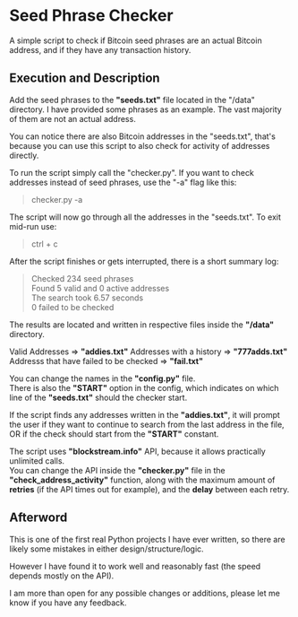 # **Seed Phrase Checker**

A simple script to check if Bitcoin seed phrases are an actual Bitcoin
address, and if they have any transaction history.

## Execution and Description

Add the seed phrases to the **"seeds.txt"** file located in the "/data" directory.
I have provided some phrases as an example. The vast majority of them are not an actual address.

You can notice there are also Bitcoin addresses in the "seeds.txt", that's 
because you can use this script to also check for activity of addresses directly.

To run the script simply call the "checker.py". If you want to check addresses instead of seed phrases,
use the "-a" flag like this:

> checker.py -a

The script will now go through all the addresses in the "seeds.txt". To exit mid-run use:

> ctrl + c

After the script finishes or gets interrupted, there is a short summary log:

>Checked 234 seed phrases <br>
>Found 5 valid and 0 active addresses <br>
>The search took 6.57 seconds <br>
>0 failed to be checked

The results are located and written in respective files inside the **"/data"** directory. <br>

Valid Addresses => **"addies.txt"**
Addresses with a history => **"777adds.txt"**
Addresss that have failed to be checked => **"fail.txt"**

You can change the names in the **"config.py"** file. <br>
There is also the **"START"** option in the config, which indicates on which line of the
**"seeds.txt"** should the checker start.

If the script finds any addresses written in the **"addies.txt"**, it will prompt the user if they want to
continue to search from the last address in the file, OR if the check should start from the **"START"** constant.

The script uses **"blockstream.info"** API, because it allows practically unlimited calls. <br>
You can change the API inside the **"checker.py"** file in the **"check_address_activity"** function, along 
with the maximum amount of **retries** (if the API times out for example), and the **delay**  between each retry.

## Afterword

This is one of the first real Python projects I have ever written, so there are likely some mistakes in
either design/structure/logic.

However I have found it to work well and reasonably fast (the speed depends mostly on the API).

I am more than open for any possible changes or additions, please let me know if you have any feedback.
